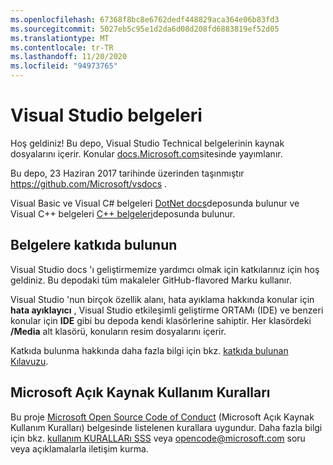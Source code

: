 ```yaml
---
ms.openlocfilehash: 67368f8bc8e6762dedf448829aca364e06b83fd3
ms.sourcegitcommit: 5027eb5c95e1d2da6d08d208fd6883819ef52d05
ms.translationtype: MT
ms.contentlocale: tr-TR
ms.lasthandoff: 11/20/2020
ms.locfileid: "94973765"
---
```

# <a name="visual-studio-documentation"></a>Visual Studio belgeleri

Hoş geldiniz! Bu depo, Visual Studio Technical belgelerinin kaynak dosyalarını içerir. Konular [docs.Microsoft.com](https://docs.microsoft.com/visualstudio)sitesinde yayımlanır.

Bu depo, 23 Haziran 2017 tarihinde üzerinden taşınmıştır https://github.com/Microsoft/vsdocs .

Visual Basic ve Visual C# belgeleri [DotNet docs](https://github.com/dotnet/docs/tree/master/docs)deposunda bulunur ve Visual C++ belgeleri [C++ belgeleri](https://github.com/MicrosoftDocs/cpp-docs)deposunda bulunur.

## <a name="contribute-to-the-documentation"></a>Belgelere katkıda bulunun

Visual Studio docs 'ı geliştirmemize yardımcı olmak için katkılarınız için hoş geldiniz. Bu depodaki tüm makaleler GitHub-flavored Marku kullanır.

Visual Studio 'nun birçok özellik alanı, hata ayıklama hakkında konular için **hata ayıklayıcı** , Visual Studio etkileşimli geliştirme ORTAMı (IDE) ve benzeri konular için **IDE** gibi bu depoda kendi klasörlerine sahiptir. Her klasördeki **/Media** alt klasörü, konuların resim dosyalarını içerir.

Katkıda bulunma hakkında daha fazla bilgi için bkz. [katkıda bulunan Kılavuzu](CONTRIBUTING.md).

## <a name="microsoft-open-source-code-of-conduct"></a>Microsoft Açık Kaynak Kullanım Kuralları

Bu proje [Microsoft Open Source Code of Conduct](https://opensource.microsoft.com/codeofconduct/) (Microsoft Açık Kaynak Kullanım Kuralları) belgesinde listelenen kurallara uygundur. Daha fazla bilgi için bkz. [kullanım KURALLARı SSS](https://opensource.microsoft.com/codeofconduct/faq/) veya [opencode@microsoft.com](mailto:opencode@microsoft.com) soru veya açıklamalarla iletişim kurma.

